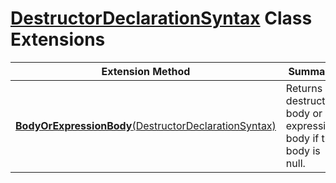 # [DestructorDeclarationSyntax](https://docs.microsoft.com/en-us/dotnet/api/microsoft.codeanalysis.csharp.syntax.destructordeclarationsyntax) Class Extensions

| Extension Method | Summary |
| ---------------- | ------- |
| [**BodyOrExpressionBody**(DestructorDeclarationSyntax)](../../../../../Roslynator/CSharp/SyntaxExtensions/BodyOrExpressionBody/README.md#Roslynator_CSharp_SyntaxExtensions_BodyOrExpressionBody_Microsoft_CodeAnalysis_CSharp_Syntax_DestructorDeclarationSyntax_) | Returns destructor body or an expression body if the body is null\. |

